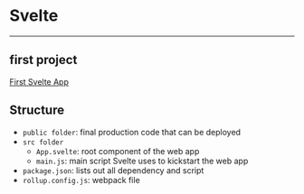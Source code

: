 # Svelte

---

## first project

[First Svelte App](my-svelte-project/)

## Structure

- `public folder`: final production code that can be deployed
- `src folder`
	- `App.svelte`: root component of the web app
	- `main.js`: main script Svelte uses to kickstart the web app
- `package.json`: lists out all dependency and script
- `rollup.config.js`: webpack file